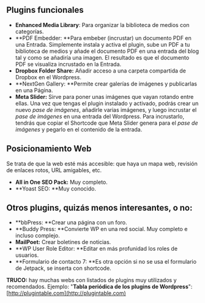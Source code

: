 ## Plugins funcionales

* **Enhanced Media Library**: Para organizar la biblioteca de medios con categorías.
* **PDF Embedder: **Para embeber \(incrustar\) un documento PDF en una Entrada. Simplemente instala y activa el plugin, sube un PDF a tu biblioteca de medios y añade el documento PDF en una entrada del blog tal y como se añadiría una imagen. El resultado es que el documento PDF se visualiza incrustado en la Entrada.
* **Dropbox Folder Share:** Añadir acceso a una carpeta compartida de Dropbox en el Wordpress.
* **NextGen Gallery: **Permite crear galerías de imágenes y publicarlas en una Página.
* **Meta Slider:** Sirve para poner unas imágenes que vayan rotando entre ellas. Una vez que tengas el plugin instalado y activado, podrás crear un nuevo _pase de imágenes_, añadirle varias imágenes, y luego incrustar el _pase de imágenes_ en una entrada del Wordpress. Para incrustarlo, tendrás que copiar el Shortcode que Meta Slider genera para el _pase de imágenes_ y pegarlo en el contenido de la entrada.

## Posicionamiento Web

Se trata de que la web esté más accesible: que haya un mapa web, revisión de enlaces rotos, URL amigables, etc.

* **All in One SEO Pack:** Muy completo.
* **Yoast SEO: **Muy conocido.

## Otros plugins, quizás menos interesantes, o no:

* **bbPress: **Crear una página con un foro.
* **Buddy Press: **Convierte WP en una red social. Muy completo e incluso complejo.
* **MailPoet:** Crear boletines de noticias.
* **WP User Role Editor: **Editar en más profunidad los roles de usuarios.
* **Formulario de contacto 7: **Es otra opción si no se usa el formulario de Jetpack, se inserta con shortcode.

**TRUCO:** hay muchas webs con listados de plugins muy utilizados y recomendados. Ejemplo: "**Tabla periódica de los plugins de Wordpress**": [http://plugintable.com](http://plugintable.com)

